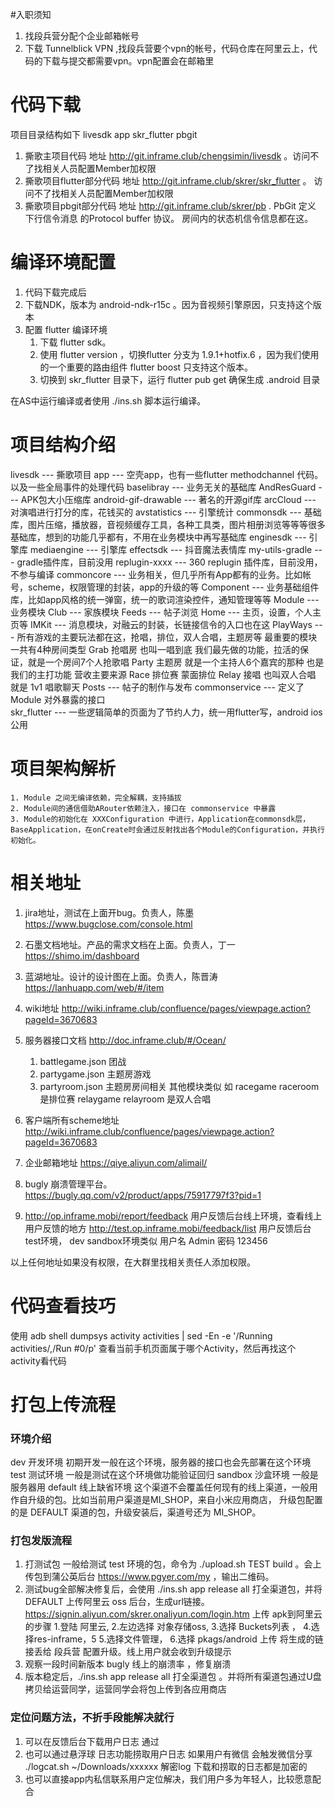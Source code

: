 #入职须知
1. 找段兵营分配个企业邮箱帐号
2. 下载 Tunnelblick VPN ,找段兵营要个vpn的帐号，代码仓库在阿里云上，代码的下载与提交都需要vpn。vpn配置会在邮箱里

# 代码下载

项目目录结构如下
livesdk
	app
	skr_flutter
	pbgit

1. 撕歌主项目代码 地址 http://git.inframe.club/chengsimin/livesdk 。访问不了找相关人员配置Member加权限
2. 撕歌项目flutter部分代码 地址 http://git.inframe.club/skrer/skr_flutter 。 访问不了找相关人员配置Member加权限
3. 撕歌项目pbgit部分代码 地址 http://git.inframe.club/skrer/pb . PbGit 定义 下行信令消息 的Protocol buffer 协议。 房间内的状态机信令信息都在这。

# 编译环境配置
1. 代码下载完成后
2. 下载NDK，版本为 android-ndk-r15c 。因为音视频引擎原因，只支持这个版本
3. 配置 flutter 编译环境
	1. 下载 flutter sdk。
	2. 使用 flutter version ，切换flutter 分支为 1.9.1+hotfix.6 ，因为我们使用的一个重要的路由组件 flutter boost 只支持这个版本。
	3. 切换到 skr_flutter 目录下，运行 flutter pub get 确保生成 .android 目录

在AS中运行编译或者使用 ./ins.sh 脚本运行编译。


# 项目结构介绍
livesdk --- 撕歌项目
	app --- 空壳app，也有一些flutter methodchannel 代码。以及一些全局事件的处理代码
	baselibray --- 业务无关的基础库
		AndResGuard --- APK包大小压缩库
		android-gif-drawable --- 著名的开源gif库
		arcCloud --- 对演唱进行打分的库，花钱买的
		avstatistics --- 引擎统计
		commonsdk --- 基础库，图片压缩，播放器，音视频缓存工具，各种工具类，图片相册浏览等等等很多基础库，想到的功能几乎都有，不用在业务模块中再写基础库
		enginesdk --- 引擎库
		mediaengine --- 引擎库
		effectsdk --- 抖音魔法表情库
		my-utils-gradle --- gradle插件库，目前没用
		replugin-xxxx --- 360 replugin 插件库，目前没用，不参与编译
	commoncore --- 业务相关，但几乎所有App都有的业务。比如帐号，scheme，权限管理的封装，app的升级的等
	Component --- 业务基础组件库，比如app风格的统一弹窗，统一的歌词渲染控件，通知管理等等
	Module --- 业务模块
		Club --- 家族模块
		Feeds --- 帖子浏览
		Home --- 主页，设置，个人主页等
		IMKit --- 消息模块，对融云的封装，长链接信令的入口也在这
		PlayWays --- 所有游戏的主要玩法都在这，抢唱，排位，双人合唱，主题房等 最重要的模块
		    一共有4种房间类型
		    Grab 抢唱房 也叫一唱到底 我们最先做的功能，拉活的保证，就是一个房间7个人抢歌唱
		    Party 主题房 就是一个主持人6个嘉宾的那种 也是我们的主打功能 营收主要来源
		    Race 排位赛 蒙面排位
		    Relay 接唱 也叫双人合唱 就是 1v1 唱歌聊天
		Posts --- 帖子的制作与发布
	commonservice --- 定义了Module 对外暴露的接口		
	skr_flutter --- 一些逻辑简单的页面为了节约人力，统一用flutter写，android ios 公用

# 项目架构解析
	1. Module 之间无编译依赖，完全解耦，支持插拔
	2. Module间的通信借助ARouter依赖注入，接口在 commonservice 中暴露
	3. Module的初始化在 XXXConfiguration 中进行，Application在commonsdk层，BaseApplication，在onCreate时会通过反射找出各个Module的Configuration，并执行初始化。

# 相关地址
1. jira地址，测试在上面开bug。负责人，陈墨   https://www.bugclose.com/console.html
2. 石墨文档地址。产品的需求文档在上面。负责人，丁一   https://shimo.im/dashboard
3. 蓝湖地址。设计的设计图在上面。负责人，陈晋涛   https://lanhuapp.com/web/#/item
4. wiki地址 http://wiki.inframe.club/confluence/pages/viewpage.action?pageId=3670683

5. 服务器接口文档 http://doc.inframe.club/#/Ocean/
    1. battlegame.json 团战
    2. partygame.json 主题房游戏
    3. partyroom.json 主题房房间相关 其他模块类似 如 racegame raceroom 是排位赛 relaygame relayroom 是双人合唱

6. 客户端所有scheme地址 http://wiki.inframe.club/confluence/pages/viewpage.action?pageId=3670683
7. 企业邮箱地址 https://qiye.aliyun.com/alimail/
8. bugly 崩溃管理平台。https://bugly.qq.com/v2/product/apps/75917797f3?pid=1 
9. http://op.inframe.mobi/report/feedback 用户反馈后台线上环境，查看线上用户反馈的地方
   http://test.op.inframe.mobi/feedback/list  用户反馈后台test环境， dev sandbox环境类似
   用户名 Admin 密码 123456


以上任何地址如果没有权限，在大群里找相关责任人添加权限。

# 代码查看技巧
使用
adb shell dumpsys activity activities | sed -En -e '/Running activities/,/Run #0/p'
查看当前手机页面属于哪个Activity，然后再找这个activity看代码

# 打包上传流程
### 环境介绍
dev 开发环境 初期开发一般在这个环境，服务器的接口也会先部署在这个环境
test 测试环境 一般是测试在这个环境做功能验证回归
sandbox 沙盒环境 一般是服务器用
default 线上缺省环境 这个渠道不会覆盖任何现有的线上渠道，一般用作自升级的包。比如当前用户渠道是MI_SHOP，来自小米应用商店，
升级包配置的是 DEFAULT 渠道的包，升级安装后，渠道号还为 MI_SHOP。

### 打包发版流程
1. 打测试包 一般给测试 test 环境的包，命令为 ./upload.sh TEST build 。会上传包到蒲公英后台 https://www.pgyer.com/my ，输出二维码。
2. 测试bug全部解决修复后，会使用 ./ins.sh app release all 打全渠道包，并将 DEFAULT 上传阿里云 oss 后台，生成url链接。
https://signin.aliyun.com/skrer.onaliyun.com/login.htm
上传 apk到阿里云的步骤
1.登陆 阿里云,
2.左边选择 对象存储oss,
3.选择 Buckets列表 ，
4.选择res-inframe，5
5.选择文件管理，
6.选择 pkags/android 上传
将生成的链接丢给 段兵营 配置升级。线上用户就会收到升级提示
3. 观察一段时间新版本 bugly 线上的崩溃率 ，修复崩溃
4. 版本稳定后，./ins.sh app release all 打全渠道包 。并将所有渠道包通过U盘拷贝给运营同学，运营同学会将包上传到各应用商店

### 定位问题方法，不折手段能解决就行
1. 可以在反馈后台下载用户日志 通过  
2. 也可以通过悬浮球 日志功能捞取用户日志 如果用户有微信 会触发微信分享
    ./logcat.sh ~/Downloads/xxxxxx  解密log 下载和捞取的日志都是加密的 
3. 也可以直接app内私信联系用户定位解决，我们用户多为年轻人，比较愿意配合